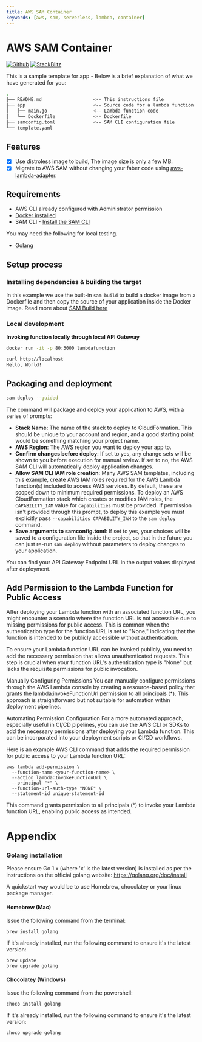 ```yaml
---
title: AWS SAM Container
keywords: [aws, sam, serverless, lambda, container]
---
```


# AWS SAM Container

[![Github](https://img.shields.io/static/v1?label=&message=Github&color=2ea44f&style=for-the-badge&logo=github)](https://github.com/gofiber/recipes/tree/master/aws-sam-container) [![StackBlitz](https://img.shields.io/static/v1?label=&message=StackBlitz&color=2ea44f&style=for-the-badge&logo=StackBlitz)](https://stackblitz.com/github/gofiber/recipes/tree/master/aws-sam-container)

This is a sample template for app - Below is a brief explanation of what we have generated for you:

```bash
.
├── README.md                   <-- This instructions file
├── app                         <-- Source code for a lambda function
│   ├── main.go                 <-- Lambda function code
│   └── Dockerfile              <-- Dockerfile
├── samconfig.toml              <-- SAM CLI configuration file
└── template.yaml
```

## Features

- [x] Use distroless image to build, The image size is only a few MB.
- [x] Migrate to AWS SAM without changing your faber code using [aws-lambda-adapter](https://github.com/awslabs/aws-lambda-web-adapter).

## Requirements

- AWS CLI already configured with Administrator permission
- [Docker installed](https://www.docker.com/community-edition)
- SAM CLI - [Install the SAM CLI](https://docs.aws.amazon.com/serverless-application-model/latest/developerguide/serverless-sam-cli-install.html)

You may need the following for local testing.

- [Golang](https://golang.org)

## Setup process

### Installing dependencies & building the target

In this example we use the built-in `sam build` to build a docker image from a Dockerfile and then copy the source of your application inside the Docker image.
Read more about [SAM Build here](https://docs.aws.amazon.com/serverless-application-model/latest/developerguide/sam-cli-command-reference-sam-build.html)

### Local development

**Invoking function locally through local API Gateway**

```bash
docker run -it -p 80:3000 lambdafunction

curl http://localhost
Hello, World!
```

## Packaging and deployment

```bash
sam deploy --guided
```

The command will package and deploy your application to AWS, with a series of prompts:

- **Stack Name**: The name of the stack to deploy to CloudFormation. This should be unique to your account and region, and a good starting point would be something matching your project name.
- **AWS Region**: The AWS region you want to deploy your app to.
- **Confirm changes before deploy**: If set to yes, any change sets will be shown to you before execution for manual review. If set to no, the AWS SAM CLI will automatically deploy application changes.
- **Allow SAM CLI IAM role creation**: Many AWS SAM templates, including this example, create AWS IAM roles required for the AWS Lambda function(s) included to access AWS services. By default, these are scoped down to minimum required permissions. To deploy an AWS CloudFormation stack which creates or modifies IAM roles, the `CAPABILITY_IAM` value for `capabilities` must be provided. If permission isn't provided through this prompt, to deploy this example you must explicitly pass `--capabilities CAPABILITY_IAM` to the `sam deploy` command.
- **Save arguments to samconfig.toml**: If set to yes, your choices will be saved to a configuration file inside the project, so that in the future you can just re-run `sam deploy` without parameters to deploy changes to your application.

You can find your API Gateway Endpoint URL in the output values displayed after deployment.

## Add Permission to the Lambda Function for Public Access

After deploying your Lambda function with an associated function URL, you might encounter a scenario where the function URL is not accessible due to missing permissions for public access. This is common when the authentication type for the function URL is set to "None," indicating that the function is intended to be publicly accessible without authentication.

To ensure your Lambda function URL can be invoked publicly, you need to add the necessary permission that allows unauthenticated requests. This step is crucial when your function URL's authentication type is "None" but lacks the requisite permissions for public invocation.

Manually Configuring Permissions
You can manually configure permissions through the AWS Lambda console by creating a resource-based policy that grants the lambda:invokeFunctionUrl permission to all principals (*). This approach is straightforward but not suitable for automation within deployment pipelines.

Automating Permission Configuration
For a more automated approach, especially useful in CI/CD pipelines, you can use the AWS CLI or SDKs to add the necessary permissions after deploying your Lambda function. This can be incorporated into your deployment scripts or CI/CD workflows.

Here is an example AWS CLI command that adds the required permission for public access to your Lambda function URL:

```shell
aws lambda add-permission \
  --function-name <your-function-name> \
  --action lambda:InvokeFunctionUrl \
  --principal "*" \
  --function-url-auth-type "NONE" \
  --statement-id unique-statement-id
```

This command grants permission to all principals (*) to invoke your Lambda function URL, enabling public access as intended.

# Appendix

### Golang installation

Please ensure Go 1.x (where 'x' is the latest version) is installed as per the instructions on the official golang website: <https://golang.org/doc/install>

A quickstart way would be to use Homebrew, chocolatey or your linux package manager.

#### Homebrew (Mac)

Issue the following command from the terminal:

```shell
brew install golang
```

If it's already installed, run the following command to ensure it's the latest version:

```shell
brew update
brew upgrade golang
```

#### Chocolatey (Windows)

Issue the following command from the powershell:

```shell
choco install golang
```

If it's already installed, run the following command to ensure it's the latest version:

```shell
choco upgrade golang
```
